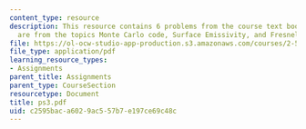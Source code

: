 ```yaml
---
content_type: resource
description: This resource contains 6 problems from the course text book. Problems
  are from the topics Monte Carlo code, Surface Emissivity, and Fresnel formula.
file: https://ol-ocw-studio-app-production.s3.amazonaws.com/courses/2-58j-radiative-transfer-spring-2006/c2595baca6029ac557b7e197ce69c48c_ps3.pdf
file_type: application/pdf
learning_resource_types:
- Assignments
parent_title: Assignments
parent_type: CourseSection
resourcetype: Document
title: ps3.pdf
uid: c2595bac-a602-9ac5-57b7-e197ce69c48c
---
```

